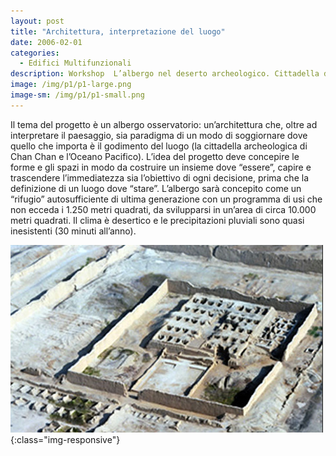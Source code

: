 ```yaml
---
layout: post
title: "Architettura, interpretazione del luogo"
date: 2006-02-01
categories:
  - Edifici Multifunzionali
description: Workshop  L’albergo nel deserto archeologico. Cittadella di Chan Chan Peru.
image: /img/p1/p1-large.png
image-sm: /img/p1/p1-small.png
---
```

Il tema del progetto è un albergo osservatorio: un’architettura che, oltre ad interpretare il paesaggio, sia paradigma di un modo di soggiornare dove quello che importa è il godimento del luogo (la cittadella archeologica di Chan Chan e l’Oceano Pacifico). L’idea del progetto deve concepire le forme e gli spazi in modo da costruire un insieme dove “essere”, capire e trascendere l’immediatezza sia l’obiettivo di ogni decisione, prima che la definizione di un luogo dove “stare”. L’albergo sarà concepito come un “rifugio” autosufficiente di ultima generazione con un programma di usi che non ecceda i 1.250 metri quadrati, da svilupparsi in un’area di circa 10.000 metri quadrati. Il clima è desertico e le precipitazioni pluviali sono quasi inesistenti (30 minuti all’anno).

![chan-chan-small](/img/p1/p1-small.png){:class="img-responsive"}
